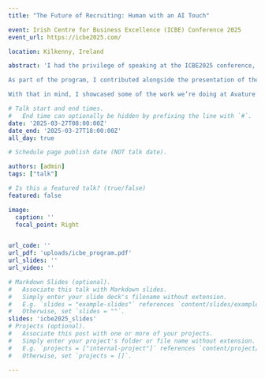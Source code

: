 ```yaml
---
title: "The Future of Recruiting: Human with an AI Touch"

event: Irish Centre for Business Excellence (ICBE) Conference 2025
event_url: https://icbe2025.com/

location: Kilkenny, Ireland

abstract: 'I had the privilege of speaking at the ICBE2025 conference, hosted by the Irish Centre for Business Excellence. The event focused on the transformative role of artificial intelligence in shaping talent, leadership, and business processes.

As part of the program, I contributed alongside the presentation of the AI4Labour project findings, which explore how AI is reshaping the future of work and redefining the skills organizations will need. Building on that, I offered a complementary perspective: in today’s competitive global environment, it’s not only about learning new skills, but also identifying them effectively in the labour market.

With that in mind, I showcased some of the work we’re doing at Avature to enhance talent discovery through cutting-edge technologies in skills intelligence and generative AI, while staying true to the human side of HR by empowering recruiters and building tools that are fair, transparent, and explainable.'

# Talk start and end times.
#   End time can optionally be hidden by prefixing the line with `#`.
date: '2025-03-27T08:00:00Z'
date_end: '2025-03-27T18:00:00Z'
all_day: true

# Schedule page publish date (NOT talk date).

authors: [admin]
tags: ["talk"]

# Is this a featured talk? (true/false)
featured: false

image:
  caption: ''
  focal_point: Right


url_code: ''
url_pdf: 'uploads/icbe_program.pdf'
url_slides: ''
url_video: ''

# Markdown Slides (optional).
#   Associate this talk with Markdown slides.
#   Simply enter your slide deck's filename without extension.
#   E.g. `slides = "example-slides"` references `content/slides/example-slides.md`.
#   Otherwise, set `slides = ""`.
slides: 'icbe2025_slides'
# Projects (optional).
#   Associate this post with one or more of your projects.
#   Simply enter your project's folder or file name without extension.
#   E.g. `projects = ["internal-project"]` references `content/project/deep-learning/index.md`.
#   Otherwise, set `projects = []`.

---
```

